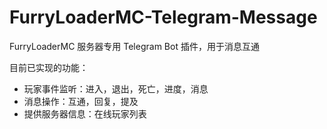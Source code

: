 # FurryLoaderMC-Telegram-Message
FurryLoaderMC 服务器专用 Telegram Bot 插件，用于消息互通

目前已实现的功能：
- 玩家事件监听：进入，退出，死亡，进度，消息
- 消息操作：互通，回复，提及
- 提供服务器信息：在线玩家列表
